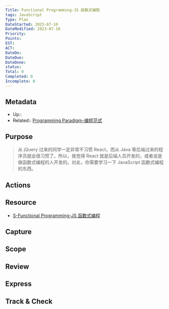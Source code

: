 ```yaml
---
Title: Functional Programming-JS 函数式编程
tags: JavaScript
Type: Plan
DateStarted: 2023-07-10
DateModified: 2023-07-10
Priority:
Points:
EST: 
ACT:
DateDo:
DateDue:
DateDone:
status: 
Total: 0
Completed: 0
Incomplete: 0
---
```

## Metadata
- Up::
- Related:: [Programming Paradigm-编程范式](Programming%20Paradigm-编程范式.md)
## Purpose
>从 jQuery 过来的同学一定非常不习惯 React，而从 Java 等后端过来的程序员就会很习惯了。所以，我觉得 React 就是后端人员开发的，或者说是做函数式编程的人开发的。对此，你需要学习一下 JavaScript 函数式编程的东西。
## Actions 

## Resource
- [S-Functional Programming-JS 函数式编程](S-Functional%20Programming-JS%20函数式编程.md)
## Capture

## Scope

## Review

## Express

## Track & Check 

